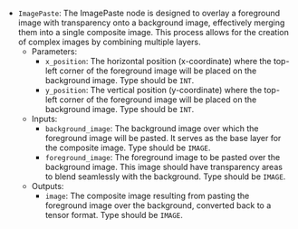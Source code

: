 - `ImagePaste`: The ImagePaste node is designed to overlay a foreground image with transparency onto a background image, effectively merging them into a single composite image. This process allows for the creation of complex images by combining multiple layers.
    - Parameters:
        - `x_position`: The horizontal position (x-coordinate) where the top-left corner of the foreground image will be placed on the background image. Type should be `INT`.
        - `y_position`: The vertical position (y-coordinate) where the top-left corner of the foreground image will be placed on the background image. Type should be `INT`.
    - Inputs:
        - `background_image`: The background image over which the foreground image will be pasted. It serves as the base layer for the composite image. Type should be `IMAGE`.
        - `foreground_image`: The foreground image to be pasted over the background image. This image should have transparency areas to blend seamlessly with the background. Type should be `IMAGE`.
    - Outputs:
        - `image`: The composite image resulting from pasting the foreground image over the background, converted back to a tensor format. Type should be `IMAGE`.

